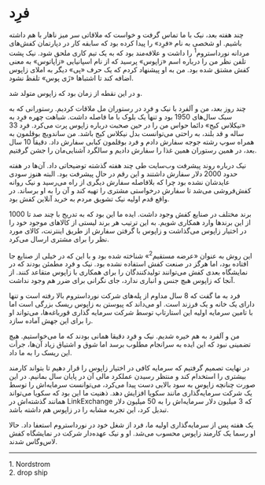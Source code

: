 # فرِد

چند هفته بعد، نیک با ما تماس گرفت و خواست که ملاقاتی سر میز ناهار با هم داشته باشیم. او شخصی به نام «فرِد» را پیدا کرده بود که سابقه کار در دپارتمان کفش‌های مردانه نورداستروم<sup>1</sup> را داشت و علاقه‌مند بود که به یک تیم کاری ملحق شود. نیک پشت تلفن نظر من را درباره اسم «زاپوس» پرسید که از نام اسپانیایی «زاپاتوس» به معنی کفش مشتق شده بود. من به او پیشنهاد کردم که یک حرف «پی» دیگر به املای زاپوس اضافه کند تا اشتباها «زَی پوس» تلفظ نشود.

و در این نقطه از زمان بود که زاپوس متولد شد.

چند روز بعد، من و آلفرد با نیک و فرِد در رستوران مل ملاقات کردیم. رستورانی که به سبک سال‌های 1950 بود و تنها یک بلوک با ما فاصله داشت. شباهت چهره فرِد به «نیکلاس کیج» دائما حواس من را در حین صحبت درباره زاپوس پرت می‌کرد. فرِد 33 ساله و قد بلند، به راحتی می‌توانست بدل نیکلاس کیج باشد. من ساندویچ بوقلمون به همراه سوپ رشته جوجه سفارش دادم و فرد بوقلمون کبابی سفارش داد. دقیقاً 10 سال بعد، در همین رستوران همین غذا را سفارش دادیم و  سالگرد آشنایی‌مان را جشن گرفتیم.

نیک درباره روند پیشرفت وب‌سایت طی چند هفته گذشته توضیحاتی داد. آن‌ها در هفته حدود 2000 دلار سفارش داشتند و این رقم در حال پیشرفت بود. البته هنوز سودی عایدشان نشده بود چرا که بلافاصله سفارش دیگری از راه می‌رسید و نیک روانه کفش‌فروشی می‌شد تا سفارش درخواستی مشتری را تهیه کند و آن را به او برساند. در واقع قدم اولیه نیک تشویق مردم به خرید آنلاین کفش بود.

1000 برند مختلف در صنایع کفش وجود داشت. ایده ما این بود که به تدریج با چند صد تا از این برندها وارد همکاری شویم. به این ترتیب هر برند لیستی از کالاهای موجود خود را در اختیار زاپوس می‌گذاشت و زاپوس با گرفتن سفارش از طریق اینترنت، کالای مورد نظر را برای مشتری ارسال می‌کرد.

این روش به عنوان «عرضه مستقیم<sup>2</sup>» شناخته شده بود و با این که در خیلی از صنایع جا افتاده بود، اما هرگز در صنعت کفش استفاده نشده بود. نیک و فرِد مطمئن بودند که در نمایشگاه بعدی کفش می‌توانند تولیدکنندگان را برای همکاری با زاپوس متقاعد کنند. از آنجا که زاپوس هبچ جنس و انباری ندارد، جای نگرانی برای ضرر هم وجود نداشت. 

فرد به ما گفت که 8 سال مداوم از پله‌های شرکت نورداستروم بالا رفته است و تنها دارای یک خانه و یک فرزند است. او می‌داند که پیوستن به زاپوس ریسک بزرگی است اما با تامین سرمایه اولیه این استارتاپ توسط شرکت سرمایه گذاری  قورباغه‌ها، می‌تواند او را برای این جهش آماده سازد.

من و آلفرد به هم خیره شدیم. نیک و فرِد دقیقا همانی بودند که ما می‌خواستیم. هیچ تضمینی نبود که این ایده به سرانجام مطلوب برسد اما شوق و اشتیاق زیاد آن‌ها، جرأت این ریسک را به ما داد.

در نهایت تصمیم گرفتیم که سرمایه کافی در اختیار زاپوس را قرار دهیم تا بتواند کارمند بیشتری را استخدام کند و منتظر رسیدن عملکرد مالی آن در پایان سال بمانیم. در این صورت چنانچه زاپوس به سود بالایی دست پیدا می‌کرد، می‌توانست سرمایه‌اش را توسط یک شرکت سرمایه‌گذاری مانند سکویا افزایش دهد. ذهنیت ما این بود که سکویا می‌تواند همانند گذشته‌اش در LinkExchange که 3 میلیون دلار سرمایه‌اش را به 50 میلیون دلار تبدیل کرد، این تجربه مشابه را در زاپوس هم داشته باشد.

یک هفته پس از سرمایه‌گذاری اولیه ما، فرد از شغل خود در نورداستروم استعفا داد. حالا او رسما یک کارمند زاپوس محسوب می‌شد. او و نیک عهده‌دار شرکت در نمایشگاه کفش لاس‌وگاس شدند.

---
<p style="direction: ltr; text-align: left">
1. Nordstrom<br/>
2. drop ship
</p>